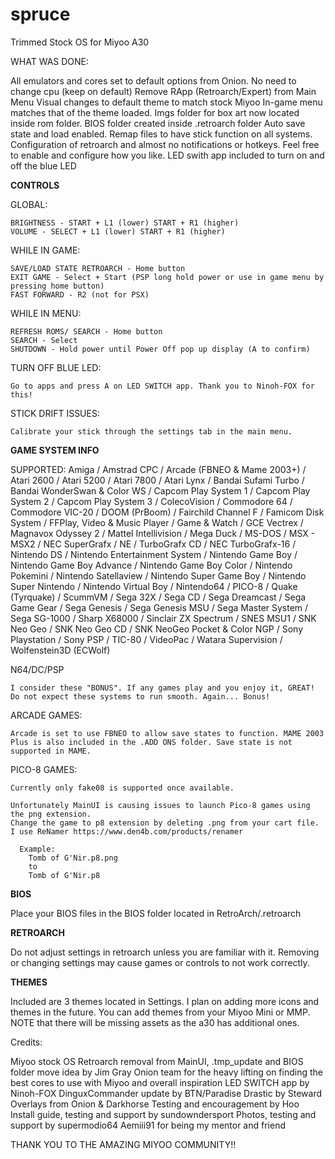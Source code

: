 # spruce
Trimmed Stock OS for Miyoo A30


WHAT WAS DONE:

  All emulators and cores set to default options from Onion. No need to change cpu (keep on default)
  Remove RApp (Retroarch/Expert) from Main Menu
  Visual changes to default theme to match stock Miyoo
  In-game menu matches that of the theme loaded.
  Imgs folder for box art now located inside rom folder.
  BIOS folder created inside .retroarch folder
  Auto save state and load enabled.
  Remap files to have stick function on all systems.
  Configuration of retroarch and almost no notifications or hotkeys. Feel free to enable and configure how you like.
  LED swith app included to turn on and off the blue LED



**CONTROLS**

  GLOBAL:

    BRIGHTNESS - START + L1 (lower) START + R1 (higher)
    VOLUME - SELECT + L1 (lower) START + R1 (higher)

  WHILE IN GAME:

    SAVE/LOAD STATE RETROARCH - Home button
    EXIT GAME - Select + Start (PSP long hold power or use in game menu by pressing home button)
    FAST FORWARD - R2 (not for PSX)

  WHILE IN MENU:

    REFRESH ROMS/ SEARCH - Home button
    SEARCH - Select
    SHUTDOWN - Hold power until Power Off pop up display (A to confirm)

  TURN OFF BLUE LED:

    Go to apps and press A on LED SWITCH app. Thank you to Ninoh-FOX for this!

  STICK DRIFT ISSUES:

    Calibrate your stick through the settings tab in the main menu.

**GAME SYSTEM INFO**

  SUPPORTED:    Amiga / Amstrad CPC / Arcade (FBNEO & Mame 2003+) / Atari 2600 / Atari 5200 / Atari 7800 / Atari Lynx / Bandai Sufami Turbo / Bandai WonderSwan & Color WS / Capcom Play System 1 / Capcom Play System 2 / Capcom Play System 3 / ColecoVision / Commodore 64 / Commodore VIC-20 / DOOM (PrBoom) / Fairchild Channel F / Famicom Disk System / FFPlay, Video & Music Player / Game & Watch / GCE Vectrex / Magnavox Odyssey 2 / Mattel Intellivision / Mega Duck / MS-DOS / MSX - MSX2 / NEC SuperGrafx / NE / TurboGrafx CD / NEC TurboGrafx-16 / Nintendo DS / Nintendo Entertainment System / Nintendo Game Boy / Nintendo Game Boy Advance / Nintendo Game Boy Color / Nintendo Pokemini / Nintendo Satellaview / Nintendo Super Game Boy / Nintendo Super Nintendo / Nintendo Virtual Boy / Nintendo64 / PICO-8 / Quake (Tyrquake) / ScummVM / Sega 32X / Sega CD / Sega Dreamcast / Sega Game Gear / Sega Genesis / Sega Genesis MSU / Sega Master System / Sega SG-1000 / Sharp X68000 / Sinclair ZX Spectrum / SNES MSU1 / SNK Neo Geo / SNK Neo Geo CD / SNK NeoGeo Pocket & Color NGP / Sony Playstation / Sony  PSP / TIC-80 / VideoPac / Watara Supervision / Wolfenstein3D (ECWolf)


  N64/DC/PSP

    I consider these "BONUS". If any games play and you enjoy it, GREAT! Do not expect these systems to run smooth. Again... Bonus!


  ARCADE GAMES:

    Arcade is set to use FBNEO to allow save states to function. MAME 2003 Plus is also included in the .ADD ONS folder. Save state is not supported in MAME.


  PICO-8 GAMES:

    Currently only fake08 is supported once available.

    Unfortunately MainUI is causing issues to launch Pico-8 games using the png extension.
    Change the game to p8 extension by deleting .png from your cart file. I use ReNamer https://www.den4b.com/products/renamer

      Example:
        Tomb of G'Nir.p8.png
        to
        Tomb of G'Nir.p8



**BIOS**

  Place your BIOS files in the BIOS folder located in RetroArch/.retroarch



**RETROARCH**

  Do not adjust settings in retroarch unless you are familiar with it.
  Removing or changing settings may cause games or controls to not work correctly.



**THEMES**

  Included are 3 themes located in Settings. I plan on adding more icons and themes in the future.
  You can add themes from your Miyoo Mini or MMP. NOTE that there will be missing assets as the a30 has additional ones.



Credits:

  Miyoo stock OS
  Retroarch removal from MainUI, .tmp_update and BIOS folder move idea by Jim Gray
  Onion team for the heavy lifting on finding the best cores to use with Miyoo and overall inspiration
  LED SWITCH app by Ninoh-FOX
  DinguxCommander update by BTN/Paradise
  Drastic by Steward
  Overlays from Onion & Darkhorse
  Testing and encouragement by Hoo
  Install guide, testing and support by sundowndersport
  Photos, testing and support by supermodio64
  Aemiii91 for being my mentor and friend


THANK YOU TO THE AMAZING MIYOO COMMUNITY!!
